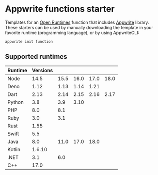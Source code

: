 # Appwrite functions starter

Templates for an [Open Runtimes](https://github.com/open-runtimes/open-runtimes) function that
includes [Appwrite](https://github.com/appwrite/appwrite) library. These starters can be used by manually downloading
the template in your favorite runtime (programming language), or by using AppwriteCLI:

```bash
appwrite init function
```

## Supported runtimes

| Runtime | Versions  |      |      |       |       |
|---------|-----------|------|------|-------|-------|
| Node    | 14.5      | 15.5 | 16.0 | 17.0  | 18.0  |
| Deno    | 1.12      | 1.13 | 1.14 | 1.21  |       |
| Dart    | 2.13      | 2.14 | 2.15 | 2.16  | 2.17  |
| Python  | 3.8       | 3.9  | 3.10 |       |       |
| PHP     | 8.0       | 8.1  |      |       |       |
| Ruby    | 3.0       | 3.1  |      |       |       |
| Rust    | 1.55      |      |      |       |       |
| Swift   | 5.5       |      |      |       |       |
| Java    | 8.0       | 11.0 | 17.0 | 18.0  |       |
| Kotlin  | 1.6.10    |      |      |       |       |
| .NET    | 3.1       | 6.0  |      |       |       |
| C++     | 17.0      |      |      |       |       |
